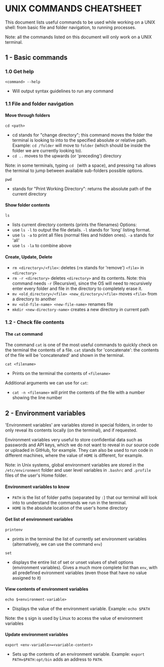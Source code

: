 # UNIX COMMANDS CHEATSHEET

This document lists useful commands to be used while working on a UNIX shell: from basic file and folder navigation, to running processes. 

Note: all the commands listed on this document will only work on a UNIX terminal.

## 1 - Basic commands
### 1.0 Get help
```<command> --help```
- Will output syntax guidelines to run any command

### 1.1 File and folder navigation
#### Move through folders
```cd <path>```
- cd stands for "change directory"; this command moves the folder the terminal is looking to into to the specified absolute or relative path. Example: `cd /folder` will move to `folder` (which should be inside the folder we are currently looking to).
- `cd ..` moves to the upwards (or 'preceding') directory

Note: in some terminals, typing `cd ` (with a space), and pressing `Tab` allows the terminal to jump between available sub-folders possible options.

```pwd```
- stands for "Print Working Directory": returns the absolute path of the current directory

#### Show folder contents
```ls```
- lists current directory contents (prints the filenames)
Options:
- use `ls -l` to output the file details. `-l` stands for 'long' listing format.
- use `ls -a` to print all files (normal files and hidden ones). `-a` stands for 'all'
- use `ls -la` to combine above 

#### Create, Update, Delete
- `rm <directory>/<file>`: deletes (`rm` stands for 'remove') `<file>` in `<directory>` 
- `rm -r <directory>` deletes `<directory>` and its contents. Note: this command needs `-r` (Recursive), since the OS will need to recursively enter every folder and file in the directory to completely erase it.
- `mv <old_directory>/<file> <new_directory>/<file>` moves `<file>` from a directory to another
- `mv <old-file-name> <new-file-name>` renames file
- `mkdir <new-directory-name>` creates a new directory in current path

### 1.2 - Check file contents
#### The `cat` command
The command `cat` is one of the most useful commands to quickly check on the terminal the contents of a file. `cat` stands for 'concatenate': the contents of the file will be 'concatenated' and shown in the terminal.

```cat <filename>```
- Prints on the terminal the contents of `<filename>`

Additional arguments we can use for `cat`:
- `cat -n <filename>` will print the contents of the file with a number showing the line number

## 2 - Environment variables
'Environment variables' are variables stored in special folders, in order to only reveal its contents locally (on the terminal), and if requested.

Environment variables very useful to store confidential data such as passwords and API keys, which we do not want to reveal in our source code or uploaded in GitHub, for example. They can also be used to run code in different machines, where the value of `HOME` is different, for example.

Note: in Unix systems, global environment variables are stored in the `/etc/environment` folder and user level variables in `.bashrc` and `.profile` files of the user's Home folder.

#### Environment variables to know
- `PATH` is the list of folder paths (separated by `:`) that our terminal will look into to understand the commands we run in the terminal.
- `HOME` is the absolute location of the user's home directory

#### Get list of environment variables
```printenv```
- prints in the terminal the list of currently set environment variables (alternatively, we can use the command `env`)

```set```
- displays the entire list of set or unset values of shell options (environment variables). Gives a much more complete list than  `env`, with all predefined evironment variables (even those that have no value assigned to it)

#### View contents of environment variables
```echo $<environment-variable>```
- Displays the value of the environment variable. Example: `echo $PATH`

Note: the `$` sign is used by Linux to access the value of environment variables

#### Update environment variables
```export <env-variable>=<variable-content>```
- Sets up the contents of an environment variable. Example: `export PATH=$PATH:opt/bin` adds an address to `PATH`.